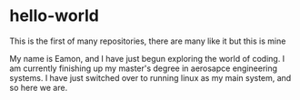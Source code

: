 # hello-world
This is the first of many repositories, there are many like it but this is mine

My name is Eamon, and I have just begun exploring the world of coding. I am currently finishing up my master's degree in aerosapce engineering systems. I have just switched over to running linux as my main system, and so here we are.
